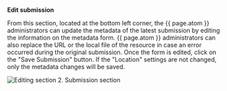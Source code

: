 **Edit submission**

From this section, located at the bottom left corner, the {{ page.atom }} administrators can update the metadata of the latest submission by editing the information on the metadata form. {{ page.atom }} administrators can also replace the URL or the local file of the resource in case an error occurred during the original submission. Once the form is edited, click on the "Save Submission" button. If the "Location" settings are not changed,  only the metadata changes will be saved.

![Editing section 2. Submission section]({{site.figures_link}}/{{page.portal}}/update_edit.png)